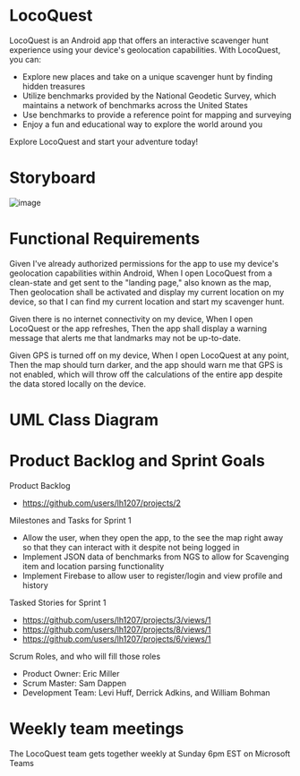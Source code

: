 # LocoQuest

LocoQuest is an Android app that offers an interactive scavenger hunt experience using your device's geolocation capabilities. With LocoQuest, you can:

- Explore new places and take on a unique scavenger hunt by finding hidden treasures
- Utilize benchmarks provided by the National Geodetic Survey, which maintains a network of benchmarks across the United States
- Use benchmarks to provide a reference point for mapping and surveying
- Enjoy a fun and educational way to explore the world around you

Explore LocoQuest and start your adventure today!

# Storyboard

![image](https://user-images.githubusercontent.com/100445409/221301453-a6a2fe92-ed45-47a8-b9bc-bdd27a5b6e23.png)

# Functional Requirements
Given I've already authorized permissions for the app to use my device's geolocation capabilities within Android,
When I open LocoQuest from a clean-state and get sent to the "landing page," also known as the map,
Then geolocation shall be activated and display my current location on my device, so that I can find my current location and start my scavenger hunt.

Given there is no internet connectivity on my device,
When I open LocoQuest or the app refreshes,
Then the app shall display a warning message that alerts me that landmarks may not be up-to-date.

Given GPS is turned off on my device,
When I open LocoQuest at any point,
Then the map should turn darker, and the app should warn me that GPS is not enabled, which will throw off the calculations of the entire app despite the data stored locally on the device.

# UML Class Diagram

# Product Backlog and Sprint Goals

Product Backlog
 - https://github.com/users/lh1207/projects/2

Milestones and Tasks for Sprint 1
  - Allow the user, when they open the app, to the see the map right away so that they can interact with it despite not being logged in
  - Implement JSON data of benchmarks from NGS to allow for Scavenging item and location parsing functionality
  - Implement Firebase to allow user to register/login and view profile and history

Tasked Stories for Sprint 1
  - https://github.com/users/lh1207/projects/3/views/1
  - https://github.com/users/lh1207/projects/8/views/1
  - https://github.com/users/lh1207/projects/6/views/1

Scrum Roles, and who will fill those roles
  - Product Owner: Eric Miller
  - Scrum Master: Sam Dappen
  - Development Team: Levi Huff, Derrick Adkins, and William Bohman

# Weekly team meetings
The LocoQuest team gets together weekly at Sunday 6pm EST on Microsoft Teams

